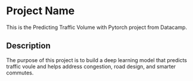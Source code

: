 # Project Name
This is the Predicting Traffic Volume with Pytorch project from Datacamp.

## Description
The purpose of this project is to build a deep learning model that predicts traffic voule and helps address congestion, road design, and smarter commutes.


